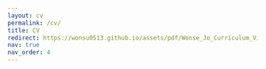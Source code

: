 ```yaml
---
layout: cv
permalink: /cv/
title: CV
redirect: https://wonsu0513.github.io/assets/pdf/Wonse_Jo_Curriculum_Vitae.pdf
nav: true
nav_order: 4
---
```

